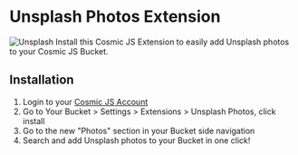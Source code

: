 # Unsplash Photos Extension
![Unsplash](https://cosmic-s3.imgix.net/50a66f60-4bc7-11e8-804d-376227a7e98f-sy7VugkQBo0.jpg?w=600)
Install this Cosmic JS Extension to easily add Unsplash photos to your Cosmic JS Bucket.

## Installation
1. Login to your [Cosmic JS Account](https://cosmicjs.com/login)
2. Go to Your Bucket > Settings > Extensions > Unsplash Photos, click install
3. Go to the new "Photos" section in your Bucket side navigation
4. Search and add Unsplash photos to your Bucket in one click!
